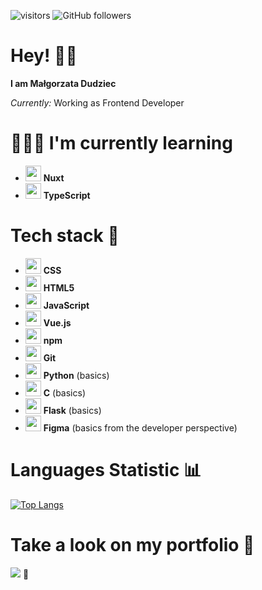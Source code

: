 
![visitors](https://visitor-badge.laobi.icu/badge?page_id=dudziema.dudziema) ![GitHub followers](https://img.shields.io/github/followers/dudziema?style=social)
# Hey! 👋🏻

**I am Małgorzata Dudziec**

*Currently:* Working as Frontend Developer

# 👩🏻‍💻 I'm currently learning
 
* <img src="https://cdn.jsdelivr.net/gh/devicons/devicon/icons/nuxtjs/nuxtjs-original.svg" width=25 /> **Nuxt**
* <img src="https://cdn.jsdelivr.net/gh/devicons/devicon/icons/typescript/typescript-original.svg" width=25 /> **TypeScript**
          
# Tech stack 🦾
* <img src="https://cdn.jsdelivr.net/gh/devicons/devicon/icons/css3/css3-plain-wordmark.svg" width=25 /> **CSS** 
* <img src="https://cdn.jsdelivr.net/gh/devicons/devicon/icons/html5/html5-original-wordmark.svg" width=25 /> **HTML5**
* <img src="https://cdn.jsdelivr.net/gh/devicons/devicon/icons/javascript/javascript-original.svg" width=25 /> **JavaScript**
 * <img src="https://cdn.jsdelivr.net/gh/devicons/devicon/icons/vuejs/vuejs-original-wordmark.svg" width="25" /> **Vue.js**
* <img src="https://cdn.jsdelivr.net/gh/devicons/devicon/icons/npm/npm-original-wordmark.svg" width=25 /> **npm**
* <img src="https://cdn.jsdelivr.net/gh/devicons/devicon/icons/git/git-original.svg" width=25 /> **Git**
* <img src="https://cdn.jsdelivr.net/gh/devicons/devicon/icons/python/python-original.svg" width=25 /> **Python** (basics)
*  <img src="https://cdn.jsdelivr.net/gh/devicons/devicon/icons/c/c-original.svg" width="25" /> **C** (basics)
*  <img src="https://cdn.jsdelivr.net/gh/devicons/devicon/icons/flask/flask-original.svg" width=25/> **Flask** (basics)
* <img src="https://cdn.jsdelivr.net/gh/devicons/devicon/icons/figma/figma-original.svg" width=25 /> **Figma** (basics from the developer perspective)

#  Languages Statistic 📊
[![Top Langs](https://github-readme-stats.vercel.app/api/top-langs/?username=dudziema&layout=compact)](https://github.com/dudziema/github-readme-stats)

# Take a look on my portfolio 👀

[<img src="https://img.shields.io/badge/click-me-ff69b4">](https://dudziema.com/)   🦄




